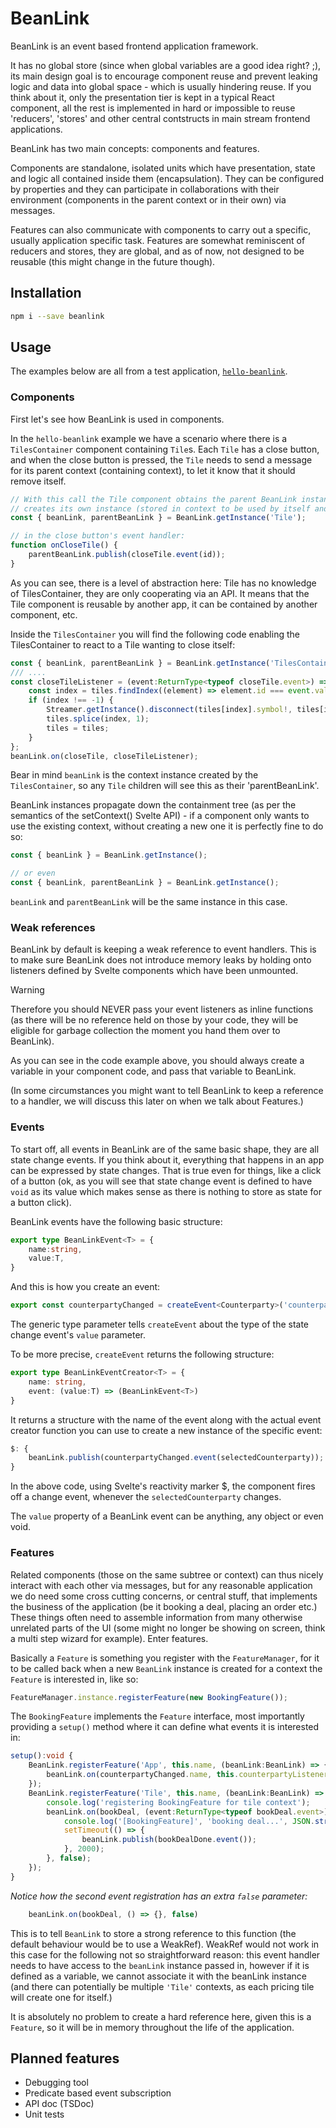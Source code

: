 # BeanLink

BeanLink is an event based frontend application framework.

It has no global store (since when global variables are a good idea right? ;), its main design goal is to encourage component reuse and prevent leaking logic and data into global space - which is usually hindering reuse. If you think about it, only the presentation tier is kept in a typical React component, all the rest is implemented in hard or impossible to reuse 'reducers', 'stores' and other central contstructs in main stream frontend applications.

BeanLink has two main concepts: components and features. 

Components are standalone, isolated units which have presentation, state and logic all contained inside them (encapsulation). They can be configured by properties and they can participate in collaborations with their environment (components in the parent context or in their own) via messages. 

Features can also communicate with components to carry out a specific, usually application specific task. Features are somewhat reminiscent of reducers and stores, they are global, and as of now, not designed to be reusable (this might change in the future though).

## Installation
```bash
npm i --save beanlink
```

## Usage
The examples below are all from a test application, [`hello-beanlink`](https://github.com/jarecsni/hello-beanlink).

### Components
First let's see how BeanLink is used in components.

In the `hello-beanlink` example we have a scenario where there is a `TilesContainer` component containing `Tile`s. Each `Tile` has a close button, and when the close button is pressed, the `Tile` needs to send a message for its parent context (containing context), to let it know that it should remove itself. 

```ts
// With this call the Tile component obtains the parent BeanLink instance and also
// creates its own instance (stored in context to be used by itself and its children)
const { beanLink, parentBeanLink } = BeanLink.getInstance('Tile');

// in the close button's event handler:
function onCloseTile() {
    parentBeanLink.publish(closeTile.event(id));
}
```

As you can see, there is a level of abstraction here: Tile has no knowledge of TilesContainer, they are only cooperating via an API. It means that the Tile component is reusable by another app, it can be contained by another component, etc.

Inside the `TilesContainer` you will find the following code enabling the TilesContainer to react to a Tile wanting to close itself:

```ts
const { beanLink, parentBeanLink } = BeanLink.getInstance('TilesContainer');
/// ....
const closeTileListener = (event:ReturnType<typeof closeTile.event>) => {
    const index = tiles.findIndex((element) => element.id === event.value);
    if (index !== -1) {
        Streamer.getInstance().disconnect(tiles[index].symbol!, tiles[index].streamHandler!);
        tiles.splice(index, 1);
        tiles = tiles;
    }
};
beanLink.on(closeTile, closeTileListener);
```
Bear in mind `beanLink` is the context instance created by the `TilesContainer`, so any `Tile` children will see this as their 'parentBeanLink'.

BeanLink instances propagate down the containment tree (as per the semantics of the setContext() Svelte API) - if a component only wants to use the existing context, without creating a new one it is perfectly fine to do so:

```ts
const { beanLink } = BeanLink.getInstance(); 

// or even
const { beanLink, parentBeanLink } = BeanLink.getInstance();
```
`beanLink` and `parentBeanLink` will be the same instance in this case.

### Weak references
BeanLink by default is keeping a weak reference to event handlers. This is to make sure BeanLink does not introduce memory leaks by holding onto listeners defined by Svelte components which have been unmounted. 

> [!WARNING]
> Therefore you should NEVER pass your event listeners as inline functions (as there will be no reference held on those by your code, they will be eligible for garbage collection the moment you hand them over to BeanLink).

As you can see in the code example above, you should always create a variable in your component code, and pass that variable to BeanLink. 

(In some circumstances you might want to tell BeanLink to keep a reference to a handler, we will discuss this later on when we talk about Features.)

### Events
To start off, all events in BeanLink are of the same basic shape, they are all state change events. If you think about it, everything that happens in an app can be expressed by state changes. That is true even for things, like a click of a button (ok, as you will see that state change event is defined to have `void` as its value which makes sense as there is nothing to store as state for a button click).


BeanLink events have the following basic structure:
```ts
export type BeanLinkEvent<T> = {
    name:string,
    value:T,
}
```

And this is how you create an event:
```ts
export const counterpartyChanged = createEvent<Counterparty>('counterparty');
```

The generic type parameter tells `createEvent` about the type of the state change event's `value` parameter.

To be more precise, `createEvent` returns the following structure:
```ts
export type BeanLinkEventCreator<T> = {
    name: string,
    event: (value:T) => (BeanLinkEvent<T>)
}
```

It returns a structure with the name of the event along with the actual event creator function you can use to create a new instance of the specific event:

```ts
$: {
    beanLink.publish(counterpartyChanged.event(selectedCounterparty));
}
```
In the above code, using Svelte's reactivity marker $, the component fires off a change event, whenever the `selectedCounterparty` changes.

The `value` property of a BeanLink event can be anything, any object or even void.

### Features
Related components (those on the same subtree or context) can thus nicely interact with each other via messages, but for any reasonable application we do need some cross cutting concerns, or central stuff, that implements the business of the application (be it booking a deal, placing an order etc.) These things often need to assemble information from many otherwise unrelated parts of the UI (some might no longer be showing on screen, think a multi step wizard for example). Enter features.

Basically a `Feature` is something you register with the `FeatureManager`, for it to be called back when a new `BeanLink` instance is created for a context the `Feature` is interested in, like so:
```ts
FeatureManager.instance.registerFeature(new BookingFeature());
```
The `BookingFeature` implements the `Feature` interface, most importantly providing a `setup()` method where it can define what events it is interested in:
```ts
setup():void {        
    BeanLink.registerFeature('App', this.name, (beanLink:BeanLink) => {
        beanLink.on(counterpartyChanged.name, this.counterpartyListener);
    });
    BeanLink.registerFeature('Tile', this.name, (beanLink:BeanLink) => {
        console.log('registering BookingFeature for tile context');
        beanLink.on(bookDeal, (event:ReturnType<typeof bookDeal.event>) => {
            console.log('[BookingFeature]', 'booking deal...', JSON.stringify(event.value));
            setTimeout(() => {
                beanLink.publish(bookDealDone.event());
            }, 2000);
        }, false);
    });
}
```
_Notice how the second event registration has an extra `false` parameter:_
```ts
    beanLink.on(bookDeal, () => {}, false)
```
This is to tell `BeanLink` to store a strong reference to this function (the default behaviour would be to use a WeakRef). WeakRef would not work in this case for the following not so straightforward reason: this event handler needs to have access to the `beanLink` instance passed in, however if it is defined as a variable, we cannot associate it with the beanLink instance (and there can potentially be multiple `'Tile'` contexts, as each pricing tile will create one for itself.)

It is absolutely no problem to create a hard reference here, given this is a `Feature`, so it will be in memory throughout the life of the application.

## Planned features
* Debugging tool
* Predicate based event subscription
* API doc (TSDoc)
* Unit tests

